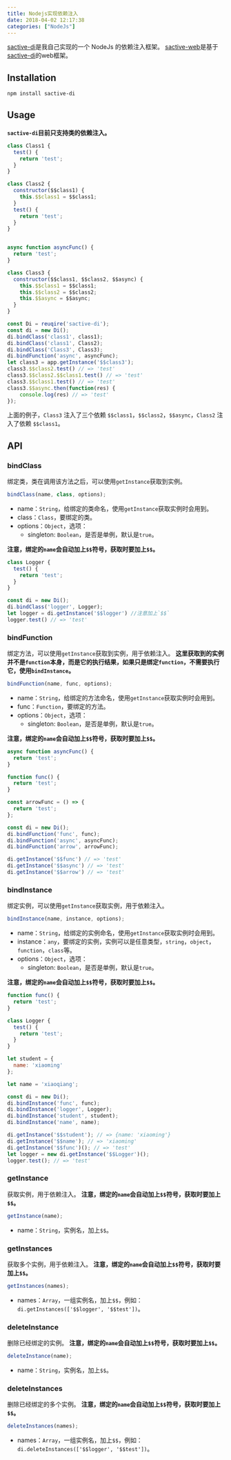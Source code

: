 ```yaml
---
title: Nodejs实现依赖注入
date: 2018-04-02 12:17:38
categories: ["NodeJs"]
---
```


[sactive-di](https://github.com/sactive/sactive-di)是我自己实现的一个 NodeJs 的依赖注入框架。
[sactive-web](https://github.com/sactive/sactive-)是基于[sactive-di](https://github.com/sactive/sactive-di)的web框架。

<!-- more -->

## Installation
```bash
npm install sactive-di
```

## Usage

**`sactive-di`目前只支持类的依赖注入。**

```javascript
class Class1 {
  test() {
    return 'test';
  }
}

class Class2 {
  constructor($$class1) {
    this.$$class1 = $$class1;
  }
  test() {
    return 'test';
  }
}


async function asyncFunc() {
  return 'test';
}

class Class3 {
  constructor($$class1, $$class2, $$async) {
    this.$$class1 = $$class1;
    this.$$class2 = $$class2;
    this.$$async = $$async;
  }
}

const Di = reuqire('sactive-di');
const di = new Di();
di.bindClass('class1', class1);
di.bindClass('class1', Class2);
di.bindClass('Class3', Class3);
di.bindFunction('async', asyncFunc);
let class3 = app.getInstance('$$class3');
class3.$$class2.test() // => 'test'
class3.$$class2.$$class1.test() // => 'test'
class3.$$class1.test() // => 'test'
class3.$$async.then(function(res) {
    console.log(res) // => 'test'
});
```

上面的例子，`Class3` 注入了三个依赖 `$$class1`，`$$class2`，`$$async`，`Class2` 注入了依赖 `$$class1`。

## API
### bindClass

绑定类，类在调用该方法之后，可以使用`getInstance`获取到实例。

```javascript
bindClass(name, class, options);
```
- name：`String`，给绑定的类命名，使用`getInstance`获取实例时会用到。
- class：`Class`，要绑定的类。
- options：`Object`，选项：
  - singleton: `Boolean`，是否是单例，默认是`true`。

**注意，绑定的`name`会自动加上`$$`符号，获取时要加上`$$`。**

```javascript
class Logger {
  test() {
    return 'test';
  }
}

const di = new Di();
di.bindClass('logger', Logger);
let logger = di.getInstance('$$logger') //注意加上`$$`
logger.test() // => 'test'
```

### bindFunction

绑定方法，可以使用`getInstance`获取到实例，用于依赖注入。
**这里获取到的实例并不是`function`本身，而是它的执行结果，如果只是绑定`function`，不需要执行它，使用`bindInstance`。**

```javascript
bindFunction(name, func, options);
```
- name：`String`，给绑定的方法命名，使用`getInstance`获取实例时会用到。
- func：`Function`，要绑定的方法。
- options：`Object`，选项：
  - singleton: `Boolean`，是否是单例，默认是`true`。

**注意，绑定的`name`会自动加上`$$`符号，获取时要加上`$$`。**

```javascript
async function asyncFunc() {
  return 'test';
}

function func() {
  return 'test';
}

const arrowFunc = () => {
  return 'test';
};

const di = new Di();
di.bindFunction('func', func);
di.bindFunction('async', asyncFunc);
di.bindFunction('arrow', arrowFunc);

di.getInstance('$$func') // => 'test'
di.getInstance('$$async') // => 'test'
di.getInstance('$$arrow') // => 'test'
```

### bindInstance

绑定实例，可以使用`getInstance`获取实例，用于依赖注入。

```javascript
bindInstance(name, instance, options);
```
- name：`String`，给绑定的实例命名，使用`getInstance`获取实例时会用到。
- instance：`any`，要绑定的实例，实例可以是任意类型，`string`，`object`，`function`，`class`等。
- options：`Object`，选项：
  - singleton: `Boolean`，是否是单例，默认是`true`。

**注意，绑定的`name`会自动加上`$$`符号，获取时要加上`$$`。**

```javascript
function func() {
  return 'test';
}

class Logger {
  test() {
    return 'test';
  }
}

let student = {
  name: 'xiaoming'
};

let name = 'xiaoqiang';

const di = new Di();
di.bindInstance('func', func);
di.bindInstance('logger', Logger);
di.bindInstance('student', student);
di.bindInstance('name', name);

di.getInstance('$$student'); // => {name: 'xiaoming'}
di.getInstance('$$name'); // => 'xiaoming'
di.getInstance('$$func')(); // => 'test'
let logger = new di.getInstance('$$Logger')();
logger.test(); // => 'test'
```

### getInstance

获取实例，用于依赖注入。
**注意，绑定的`name`会自动加上`$$`符号，获取时要加上`$$`。**

```javascript
getInstance(name);
```

- name：`String`，实例名，加上`$$`。

### getInstances

获取多个实例，用于依赖注入。
**注意，绑定的`name`会自动加上`$$`符号，获取时要加上`$$`。**

```javascript
getInstances(names);
```
- names：`Array`，一组实例名，加上`$$`，例如：`di.getInstances(['$$logger', '$$test'])`。

### deleteInstance

删除已经绑定的实例。
**注意，绑定的`name`会自动加上`$$`符号，获取时要加上`$$`。**

```javascript
deleteInstance(name);
```

- name：`String`，实例名，加上`$$`。

### deleteInstances

删除已经绑定的多个实例。
**注意，绑定的`name`会自动加上`$$`符号，获取时要加上`$$`。**

```javascript
deleteInstances(names);
```
- names：`Array`，一组实例名，加上`$$`，例如：`di.deleteInstances(['$$logger', '$$test'])`。

